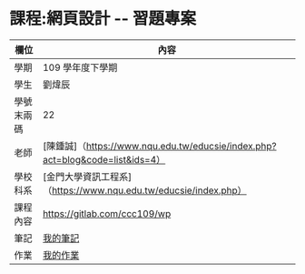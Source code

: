 # 課程:網頁設計 -- 習題專案

欄位 | 內容
-----|--------
學期 | 109 學年度下學期
學生|  劉煒辰
學號末兩碼| 22
老師| [陳鍾誠]（https://www.nqu.edu.tw/educsie/index.php?act=blog&code=list&ids=4）
學校科系| [金門大學資訊工程系] （https://www.nqu.edu.tw/educsie/index.php）
課程內容| https://gitlab.com/ccc109/wp
筆記|  [我的筆記](mynote.md)   
作業| [我的作業](myhomework.md)
